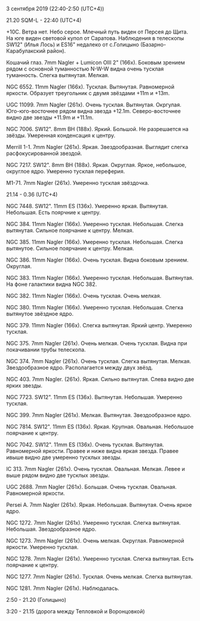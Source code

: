 3 сентября 2019 (22:40-2:50 (UTC+4))

21.20 SQM-L - 22:40 (UTC+4)

+10C. Ветра нет. Небо серое. Млечный путь виден от Персея до Щита. На юге виден световой купол от Саратова. Наблюдения в телескопы SW12" (Илья Лось) и ES16" недалеко от с.Голицыно (Базарно-Карабулакский район).

Кошачий глаз. 7mm Nagler + Lumicon OIII 2" (166x). Боковым зрением рядом с основной туманностью N-W-W видна очень тусклая туманность. Слегка вытянутая. Мелкая.

NGC 6552. 11mm Nagler (166x). Тусклая. Вытянутая. Равномерной яркости. Образует треугольник с двумя звёздами +11m и +13m.

UGC 11099. 7mm Nagler (261x). Очень тусклая. Вытянутая. Окргулая. Юго-юго-восточнее рядом видна звезда +12.1m. Северо-восточнее видно две звезды +11.9m и +11.1m.

NGC 7006. SW12". 8mm BH (188x). Яркий. Большой. Не разрешается на звёзды. Умеренная конденсация к центру.

Merrill 1-1. 7mm Nagler (261x). Яркая. Звездообразная. Выглядит слегка расфокусированной звездой.

NGC 7217. SW12". 8mm BH (188x). Яркая. Округлая. Яркое, небольшое, округлое ядро. Умеренно тусклая переферия.

M1-71. 7mm Nagler (261x). Умеренно тусклая звёздочка. 

21.14 - 0.36 (UTC+4)

NGC 7448. SW12". 11mm ES (136x). Умеренно яркая. Вытянутая. Небольшая. Есть поярчние к центру.

NGC 384. 11mm Nagler (166x). Умеренно тусклая. Небольшая. Слегка вытянутая. Сильное поярчание к центру. Мелкая.

NGC 385. 11mm Nagler (166x). Умеренно тусклая. Небольшая. Слегка вытянутое. Сильное поярчание к центру. Мелкая.

NGC 386. 11mm Nagler (166x). Очень тусклая. Видна боковым зрением. Округлая.

NGC 383. 11mm Nagler (166x). Умеренно тусклая. Небольшая. Вытянутая. На фоне галактики видна NGC 382.

NGC 382. 11mm Nagler (166x). Очень тусклая. Очень мелкая.

NGC 380. 11mm Nagler (166x). Умеренно тусклая. Небольшая. Слегка вытянутое звёздное ядро.

NGC 379. 11mm Nagler (166x). Слегка вытянутая. Яркий центр. Умеренно тусклая.

NGC 375. 7mm Nagler (261x). Очень мелкая. Очень тусклая. Видна при покачивании трубы телескопа.

NGC 374. 7mm Nagler (261x). Очень тусклая. Слегка вытянутая. Мелкая. Звездообразное ядро. Располагается между двух звёзд.

NGC 403. 7mm Nagler. (261x). Яркая. Сильно вытянутая. Слева видно две ярких звезды.

NGC 7723. SW12". 11mm ES (136x). Вытянутая. Небольшая. Умеренно тусклая.

NGC 399. 7mm Nagler (261x). Мелкая. Вытянутая. Звездообразное ядро.

NGC 7814. SW12". 11mm ES (136x). Яркая. Крупная. Овальная. Небольшое поярчание к центру.

NGC 7042. SW12". 11mm ES (136x). Очень тусклая. Вытянутая. Равномерной яркости. Правее и ниже видна яркая звезда. Правее  ивыше видно две умеренно тусклых звезды.

IC 313. 7mm Nagler (261x). Очень тусклая. Овальная. Мелкая. Левее и выше рядом видно две тусклых звезды.

UGC 2688. 7mm Nagler (261x). Большая. Очень тусклая. Овальная. Равномерной яркости.

Persei A. 7mm Nagler (261x). Яркая. Небольшая. Вытянутая. Очень яркое ядро.

NGC 1272. 7mm Nagler (261x). Умеренно тусклая. Слегка вытянутая. Небольшая. Звездообразное ядро.

NGC 1273. 7mm Nagler (261x). Очень мелкая. Округлая. Равномерной яркости. Умеренно тусклая.

NGC 1278. 7mm Nagler (261x). Умеренно тусклая. Слегка вытянутая. Есть поярчание к центру.

NGC 1277. 7mm Nagler (261x). Тусклая. Очень мелкая. Слегка вытянутая.

NGC 1281. 7mm Nagler (261x). Наблюдалась.

2:50 - 21.20 (Голицыно)

3:20 - 21.15 (дорога между Тепловкой и Воронцовкой)

